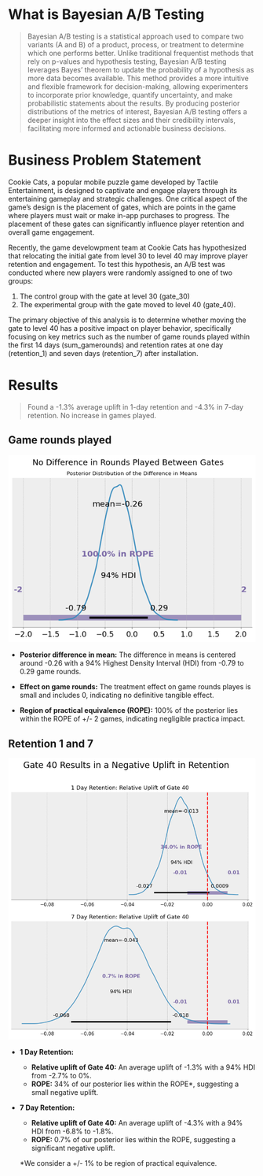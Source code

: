 # What is Bayesian A/B Testing
> Bayesian A/B testing is a statistical approach used to compare two variants (A and B) of a product, process, or treatment to determine which one performs better. Unlike traditional frequentist methods that rely on p-values and hypothesis testing, Bayesian A/B testing leverages Bayes’ theorem to update the probability of a hypothesis as more data becomes available. This method provides a more intuitive and flexible framework for decision-making, allowing experimenters to incorporate prior knowledge, quantify uncertainty, and make probabilistic statements about the results. By producing posterior distributions of the metrics of interest, Bayesian A/B testing offers a deeper insight into the effect sizes and their credibility intervals, facilitating more informed and actionable business decisions.

# Business Problem Statement
Cookie Cats, a popular mobile puzzle game developed by Tactile Entertainment, is designed to captivate and engage players through its entertaining gameplay and strategic challenges. One critical aspect of the game’s design is the placement of gates, which are points in the game where players must wait or make in-app purchases to progress. The placement of these gates can significantly influence player retention and overall game engagement.
 
Recently, the game develowpment team at Cookie Cats has hypothesized that relocating the initial gate from level 30 to level 40 may improve player retention and engagement. To test this hypothesis, an A/B test was conducted where new players were randomly assigned to one of two groups: 

1. The control group with the gate at level 30 (gate_30)
2. The experimental group with the gate moved to level 40 (gate_40).

The primary objective of this analysis is to determine whether moving the gate to level 40 has a positive impact on player behavior, specifically focusing on key metrics such as the number of game rounds played within the first 14 days (sum_gamerounds) and retention rates at one day (retention_1) and seven days (retention_7) after installation.

# Results
>	Found a -1.3% average uplift in 1-day retention and -4.3% in 7-day retention. No increase in games played.


## Game rounds played
<p align="center">
  <img src="images/rounds_diff_means.png" alt="Rounds Model" width="600"/>
</p>

- **Posterior difference in mean:** The difference in means is centered around -0.26 with a 94% Highest Density Interval (HDI) from -0.79 to 0.29 game rounds.

- **Effect on game rounds:** The treatment effect on game rounds playes is small and includes 0, indicating no definitive tangible effect. 
- **Region of practical equivalence (ROPE):** 100% of the posterior lies within the ROPE of +/- 2 games, indicating negligible practica impact. 


## Retention 1 and 7

<p align="center">
  <img src="images/retention_uplift.png" alt="Retention Model" width="600"/>
</p>

- **1 Day Retention:**
  - **Relative uplift of Gate 40:** An average uplift of -1.3% with a 94% HDI from -2.7% to 0%.
  - **ROPE:** 34% of our posterior lies within the ROPE*, suggesting a small negative uplift.   

- **7 Day Retention:**
  - **Relative uplift of Gate 40:** An average uplift of -4.3% with a 94% HDI from -6.8% to -1.8%.
  - **ROPE:** 0.7% of our posterior lies within the ROPE, suggesting a significant negative uplift.   

  *We consider a +/- 1% to be region of practical equivalence.